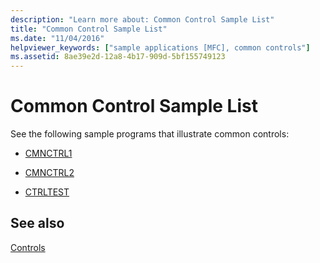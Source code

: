 ```yaml
---
description: "Learn more about: Common Control Sample List"
title: "Common Control Sample List"
ms.date: "11/04/2016"
helpviewer_keywords: ["sample applications [MFC], common controls"]
ms.assetid: 8ae39e2d-12a8-4b17-909d-5bf155749123
---
```

# Common Control Sample List

See the following sample programs that illustrate common controls:

- [CMNCTRL1](../overview/visual-cpp-samples.md)

- [CMNCTRL2](../overview/visual-cpp-samples.md)

- [CTRLTEST](../overview/visual-cpp-samples.md)

## See also

[Controls](controls-mfc.md)
